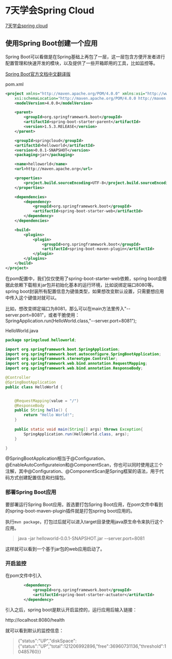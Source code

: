 # 7天学会Spring Cloud

[7天学会spring cloud](http://git.oschina.net/zhou666/spring-cloud-7simple)

## 使用Spring Boot创建一个应用

Spring Boot可以看做是在Spring基础上再包了一层，这一层包含方便开发者进行配置管理和快速开发的模块，以及提供了一些开箱即用的工具，比如监控等。

[Spring Boot官方文档中文翻译版](https://github.com/qibaoguang/Spring-Boot-Reference-Guide)

pom.xml

```xml
<project xmlns="http://maven.apache.org/POM/4.0.0" xmlns:xsi="http://www.w3.org/2001/XMLSchema-instance"
	xsi:schemaLocation="http://maven.apache.org/POM/4.0.0 http://maven.apache.org/xsd/maven-4.0.0.xsd">
	<modelVersion>4.0.0</modelVersion>

	<parent>
		<groupId>org.springframework.boot</groupId>
		<artifactId>spring-boot-starter-parent</artifactId>
		<version>1.5.3.RELEASE</version>
	</parent>

	<groupId>springcloud</groupId>
	<artifactId>helloworld</artifactId>
	<version>0.0.1-SNAPSHOT</version>
	<packaging>jar</packaging>

	<name>helloworld</name>
	<url>http://maven.apache.org</url>

	<properties>
		<project.build.sourceEncoding>UTF-8</project.build.sourceEncoding>
	</properties>

	<dependencies>
		<dependency>
			<groupId>org.springframework.boot</groupId>
			<artifactId>spring-boot-starter-web</artifactId>
		</dependency>
	</dependencies>

	<build>
		<plugins>
			<plugin>
				<groupId>org.springframework.boot</groupId>
				<artifactId>spring-boot-maven-plugin</artifactId>
			</plugin>
		</plugins>
	</build>
</project>
```

在pom配置中，我们仅仅使用了spring-boot-starter-web依赖，spring boot会根据此依赖下载相关jar包并初始化基本的运行环境，比如说绑定端口8080等。spring boot封装所有配置信息为键值类型，如果想改变默认设置，只需要想应用中传入这个键值对就可以。

比如，想改变绑定端口为8081，那么可以在main方法里传入"--server.port=8081"，或者干脆使用：SpringApplication.run(HelloWorld.class,"--server.port=8081");

HelloWorld.java

```java
package springcloud.helloworld;

import org.springframework.boot.SpringApplication;
import org.springframework.boot.autoconfigure.SpringBootApplication;
import org.springframework.stereotype.Controller;
import org.springframework.web.bind.annotation.RequestMapping;
import org.springframework.web.bind.annotation.ResponseBody;

@Controller
@SpringBootApplication
public class HelloWorld {


	@RequestMapping(value = "/")
	@ResponseBody
	public String hello() {
		return "Hello World!";
	}
	
	public static void main(String[] args) throws Exception{
		SpringApplication.run(HelloWorld.class, args);
	}

}
```

@SpringBootApplication相当于@Configuration、@EnableAutoConfigurateion和@ComponentScan，你也可以同时使用这三个注解，其中@Configuration、@ComponentScan是Spring框架的语法，用于代码方式创建配置信息和扫描包。

### 部署Spring Boot应用

要部署运行Spring Boot应用，首选要打包Spring Boot应用，在pom文件中看到的spring-boot-maven-plugin插件就是打包spring boot应用的。

执行`mvn package`，打包过后就可以进入target目录使用java原生命令来执行这个应用。

>java -jar helloworld-0.0.1-SNAPSHOT.jar --server.port=8081

这样就可以看到一个基于jar包的web应用启动了。

### 开启监控

在pom文件中引入

```xml
		<dependency>
			<groupId>org.springframework.boot</groupId>
			<artifactId>spring-boot-starter-actuator</artifactId>
		</dependency>
```

引入之后，spring boot是默认开启监控的，运行应用后输入链接：

http://localhost:8080/health

就可以看到默认的监控信息：

>{"status":"UP","diskSpace":{"status":"UP","total":121206992896,"free":36960731136,"threshold":10485760}}


